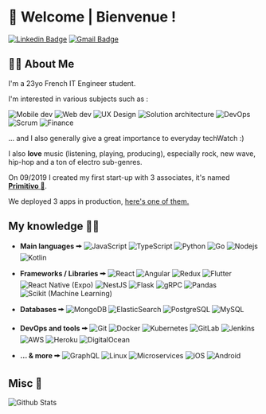 # 🦉 Welcome | Bienvenue ! 

[![Linkedin Badge](https://img.shields.io/badge/-Thomas%20Martin-blue?style=flat-square&logo=Linkedin&logoColor=white&link=https://www.linkedin.com/in/anirudhemmadi/)](https://www.linkedin.com/in/thomas-martin-348238161/)
[![Gmail Badge](https://img.shields.io/badge/-thomas.martindev@gmail.com-c14438?style=flat-square&logo=Gmail&logoColor=white&link=mailto:thomas.martindev@gmail.com)](mailto:thomas.martindev@gmail.com)

## 👨‍🎤 About Me

I'm a 23yo French IT Engineer student.

I'm interested in various subjects such as : 


![Mobile dev](https://img.shields.io/badge/-Mobile%20dev-blue?style=for-the-badge)
![Web dev](https://img.shields.io/badge/-Web%20dev-red?style=for-the-badge)
![UX Design](https://img.shields.io/badge/-UX%20Desgin-purple?style=for-the-badge)
![Solution architecture](https://img.shields.io/badge/-Solution%20architecture-C59237?style=for-the-badge)
![DevOps](https://img.shields.io/badge/-DevOps-006400?style=for-the-badge)
![Scrum](https://img.shields.io/badge/-Scrum-orange?style=for-the-badge)
![Finance](https://img.shields.io/badge/-Finance-grey?style=for-the-badge)

... and I also generally give a great importance to everyday techWatch :)

I also **love** music (listening, playing, producing), especially rock, new wave, hip-hop and a ton of electro sub-genres.

On 09/2019 I created my first start-up with 3 associates, it's named [**Primitivo 🦉**](https://github.com/PrimitivoFR). 

We deployed 3 apps in production, [here's one of them.](https://circlebar.fr)

## My knowledge 🧠💡

- **Main languages 🠚**
![JavaScript](https://img.shields.io/badge/-JavaScript-black?style=flat-square&logo=javascript)
![TypeScript](https://img.shields.io/badge/-TypeScript-007ACC?style=flat-square&logo=typescript)
![Python](https://img.shields.io/badge/-Python-C59237?style=flat-square&logo=Python)
![Go](https://img.shields.io/badge/-Go-1572B6?style=flat-square&logo=go)
![Nodejs](https://img.shields.io/badge/-Nodejs-006400?style=flat-square&logo=Node.js)
![Kotlin](https://img.shields.io/badge/-Kotlin-orange?style=flat-square&logo=Kotlin)

- **Frameworks / Libraries 🠚**
![React](https://img.shields.io/badge/-React-black?style=flat-square&logo=react)
![Angular](https://img.shields.io/badge/-Angular-red?style=flat-square&logo=angular)
![Redux](https://img.shields.io/badge/-Redux-purple?style=flat-square&logo=Redux)
![Flutter](https://img.shields.io/badge/-Flutter-007ACC?style=flat-square&logo=Flutter)
![React Native (Expo)](https://img.shields.io/badge/-React%20Native%20(Expo)-black?style=flat-square&logo=Expo)
![NestJS](https://img.shields.io/badge/-NestJS-red?style=flat-square&logo=NestJS)
![Flask](https://img.shields.io/badge/-Flask-grey?style=flat-square&logo=flask)
![gRPC](https://img.shields.io/badge/-gRPC-white?style=flat-square&logo=google)
![Pandas](https://img.shields.io/badge/-Pandas-purple?style=flat-square&logo=Pandas)
![Scikit (Machine Learning)](https://img.shields.io/badge/-Scikit%20(Machine%20Learning)-white?style=flat-square&logo=scikit-learn)

- **Databases 🠚**
![MongoDB](https://img.shields.io/badge/-MongoDB-black?style=flat-square&logo=mongodb)
![ElasticSearch](https://img.shields.io/badge/-ElasticSearch-005571?style=flat-square&logo=elasticsearch)
![PostgreSQL](https://img.shields.io/badge/-PostgreSQL-336791?style=flat-square&logo=postgresql)
![MySQL](https://img.shields.io/badge/-MySQL-black?style=flat-square&logo=mysql)

- **DevOps and tools 🠚**
![Git](https://img.shields.io/badge/-Git-black?style=flat-square&logo=git)
![Docker](https://img.shields.io/badge/-Docker-black?style=flat-square&logo=docker)
![Kubernetes](https://img.shields.io/badge/-Kubernetes-white?style=flat-square&logo=Kubernetes)
![GitLab](https://img.shields.io/badge/-GitLab-006400?style=flat-square&logo=GitLab)
![Jenkins](https://img.shields.io/badge/-Jenkins-white?style=flat-square&logo=Jenkins)
![AWS](https://img.shields.io/badge/-AWS-C59237?style=flat-square&logo=amazon-AWS)
![Heroku](https://img.shields.io/badge/-Heroku-430098?style=flat-square&logo=heroku)
![DigitalOcean](https://img.shields.io/badge/-Digital%20Ocean-darkblue?style=flat-square&logo=digitalocean)

- **... & more 🠚**
![GraphQL](https://img.shields.io/badge/-GraphQL-E10098?style=flat-square&logo=graphql)
![Linux](https://img.shields.io/badge/-Linux-white?style=flat-square&logo=Linux)
![Microservices](https://img.shields.io/badge/-Microservices-blue?style=flat-square)
![iOS](https://img.shields.io/badge/-iOS-grey?style=flat-square&logo=apple)
![Android](https://img.shields.io/badge/-Android-006400?style=flat-square&logo=Android)

## Misc 🤔

![Github Stats](https://github-readme-stats.vercel.app/api?username=applinh&count_private=true&show_icons=true&include_all_commits=true&theme=dracula)